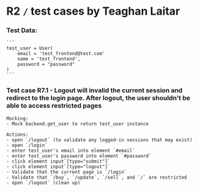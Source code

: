 # R2 `/` test cases by Teaghan Laitar
### Test Data:
	```
	test_user = User(
		email = 'test_frontend@test.com'
		name = 'test_frontend',
		password = "password"
	)
	```

### Test case R7.1 - Logout will invalid the current session and redirect to the login page. After logout, the user shouldn't be able to access restricted pages
	Mocking:
	- Mock backend.get_user to return test_user instance
	
	Actions:
	- open `/logout` (to validate any logged-in sessions that may exist)
	- open `/login`
	- enter test_user's email into element `#email`
	- enter test_user's password into element `#password`
	- click element input`[type="submit"]`
	- click element input`[type="logout"]`
	- Validate that the current page is `/login`
	- Validate that `/buy`, `/update`, `/sell`, and `/` are restricted
	- open `/logout` (clean up)	
